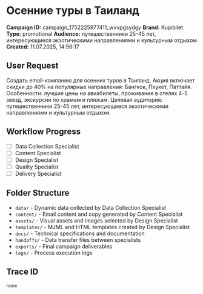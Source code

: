 # Осенние туры в Таиланд

**Campaign ID:** campaign_1752225977411_wvvpgsydgy
**Brand:** Kupibilet
**Type:** promotional
**Audience:** путешественники 25-45 лет, интересующиеся экзотическими направлениями и культурным отдыхом
**Created:** 11.07.2025, 14:56:17

## User Request
Создать email-кампанию для осенних туров в Таиланд. Акция включает скидки до 40% на популярные направления: Бангкок, Пхукет, Паттайя. Особенности: лучшие цены на авиабилеты, проживание в отелях 4-5 звезд, экскурсии по храмам и пляжам. Целевая аудитория: путешественники 25-45 лет, интересующиеся экзотическими направлениями и культурным отдыхом.

## Workflow Progress
- [ ] Data Collection Specialist
- [ ] Content Specialist  
- [ ] Design Specialist
- [ ] Quality Specialist
- [ ] Delivery Specialist

## Folder Structure

- `data/` - Dynamic data collected by Data Collection Specialist
- `content/` - Email content and copy generated by Content Specialist
- `assets/` - Visual assets and images selected by Design Specialist
- `templates/` - MJML and HTML templates created by Design Specialist
- `docs/` - Technical specifications and documentation
- `handoffs/` - Data transfer files between specialists
- `exports/` - Final campaign deliverables
- `logs/` - Process execution logs

## Trace ID
`none`
